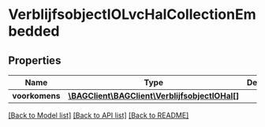 # VerblijfsobjectIOLvcHalCollectionEmbedded

## Properties
Name | Type | Description | Notes
------------ | ------------- | ------------- | -------------
**voorkomens** | [**\BAGClient\BAGClient\VerblijfsobjectIOHal[]**](VerblijfsobjectIOHal.md) |  | [optional] 

[[Back to Model list]](../../README.md#documentation-for-models) [[Back to API list]](../../README.md#documentation-for-api-endpoints) [[Back to README]](../../README.md)

